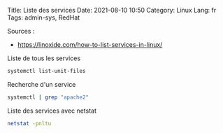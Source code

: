 Title: Liste des services
Date: 2021-08-10 10:50
Category: Linux
Lang: fr
Tags: admin-sys, RedHat


Sources :

 * <https://linoxide.com/how-to-list-services-in-linux/>

Liste de tous les services

```bash
systemctl list-unit-files
```
Recherche d'un service 

```bash
systemctl | grep "apache2"
```

Liste des services avec netstat

```bash
netstat -pnltu 
```
